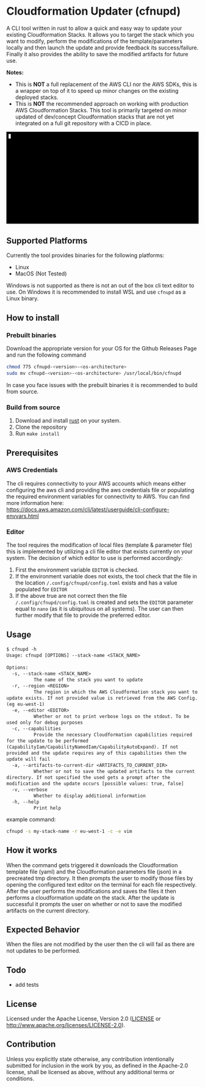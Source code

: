 # Cloudformation Updater (cfnupd)

A CLI tool written in rust to allow a quick and easy way to update your existing Cloudformation Stacks. It allows you to target the stack which you want to modify, perform the modifications of the template/parameters locally and then launch the update and provide feedback its success/failure. Finally it also provides the ability to save the modified artifacts for future use.

**Notes:**

- This is **NOT** a full replacement of the AWS CLI nor the AWS SDKs, this is a wrapper on top of it to speed up minor changes on the existing deployed stacks. 
- This is **NOT** the recommended approach on working with production AWS Cloudformation Stacks. This tool is primarily targeted on minor updated of dev/concept Cloudformation stacks that are not yet integrated on a full git repository with a CICD in place.

![demo](.docs/images/demo.gif?raw=true "sample cli output")

## Supported Platforms

Currently the tool provides binaries for the following platforms:

- Linux
- MacOS (Not Tested)

Windows is not supported as there is not an out of the box cli text editor to use. On Windows it is recommended to install WSL and use `cfnupd` as a Linux binary. 

## How to install

### Prebuilt binaries

Download the appropriate version for your OS for the Github Releases Page and run the following command
``` bash
chmod 775 cfnupd-<version>-<os-architecture> 
sudo mv cfnupd-<version>-<os-architecture> /usr/local/bin/cfnupd
```

In case you face issues with the prebuilt binaries it is recommended to build from source.

### Build from source

1. Download and install [rust](https://www.rust-lang.org/tools/install) on your system.
2. Clone the repository 
3. Run `make install`

## Prerequisites

### AWS Credentials

The cli requires connectivity to your AWS accounts which means either configuring the aws cli and providing the aws credentials file or populating the required environment variables for connectivity to AWS. You can find more information here: https://docs.aws.amazon.com/cli/latest/userguide/cli-configure-envvars.html

### Editor

The tool requires the modification of local files (template & parameter file) this is implemented by utilizing a cli file editor that exists currently on your system. The decision of which editor to use is performed accordingly:

1. First the environment variable `EDITOR` is checked.
2. If the environment variable does not exists, the tool check that the file in the location `/.config/cfnupd/config.toml` exists and has a value populated for `EDITOR`
3. If the above true are not correct then the file `/.config/cfnupd/config.toml` is created and sets the `EDITOR` parameter equal to `nano` (as it is ubiquitous on all systems). The user can then further modify that file to provide the preferred editor. 



## Usage

``` 
$ cfnupd -h
Usage: cfnupd [OPTIONS] --stack-name <STACK_NAME>

Options:
  -s, --stack-name <STACK_NAME>
          The name of the stack you want to update
  -r, --region <REGION>
          The region in which the AWS Cloudformation stack you want to update exists. If not provided value is retrieved from the AWS Config. (eg eu-west-1)
  -e, --editor <EDITOR>
          Whether or not to print verbose logs on the stdout. To be used only for debug purposes
  -c, --capabilities
          Provide the necessary Cloudformation capabilities required for the update to be performed (CapabilityIam/CapabilityNamedIam/CapabilityAutoExpand). If not provided and the update requires any of this capabilities then the update will fail
  -a, --artifacts-to-current-dir <ARTIFACTS_TO_CURRENT_DIR>
          Whether or not to save the updated artifacts to the current directory. If not specified the used gets a prompt after the modification and the update occurs [possible values: true, false]
  -v, --verbose
          Whether to display additional information
  -h, --help
          Print help
```

example command:

``` bash 
cfnupd -s my-stack-name -r eu-west-1 -c -e vim
```



## How it works

When the command gets triggered it downloads the Cloudformation template file (yaml) and the Cloudformation parameters file (json) in a precreated tmp directory. It then prompts the user to modify those files by opening the configured text editor on the terminal for each file respectively. After the user performs the modifications and saves the files it then performs a cloudformation update on the stack. After the update is successful it prompts the user on whether or not to save the modified artifacts on the current directory.



## Expected Behavior

When the files are not modified by the user then the cli will fail as there are not updates to be performed.



## Todo

- add tests




## License
Licensed under the Apache License, Version 2.0 ([LICENSE](LICENSE) or http://www.apache.org/licenses/LICENSE-2.0).



## Contribution

Unless you explicitly state otherwise, any contribution intentionally submitted for inclusion in the work by you, as defined in the Apache-2.0 license, shall be licensed as above, without any additional terms or conditions.